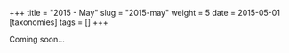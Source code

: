 +++
title = "2015 - May"
slug = "2015-may"
weight = 5
date = 2015-05-01
[taxonomies]
tags = []
+++

Coming soon...
